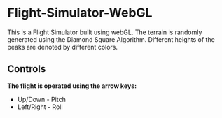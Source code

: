 # Flight-Simulator-WebGL

This is a Flight Simulator built using webGL. 
The terrain is randomly generated using the Diamond Square Algorithm. Different heights of the peaks are denoted by different colors.
## Controls
**The flight is operated using the arrow keys:**
  * Up/Down - Pitch 
  * Left/Right - Roll

